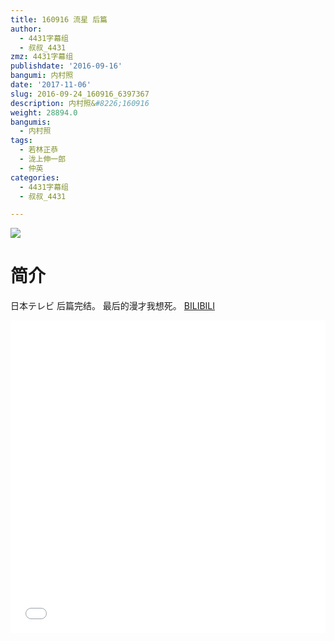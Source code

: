```yaml
---
title: 160916 流星 后篇
author:
  - 4431字幕组
  - 叔叔_4431
zmz: 4431字幕组
publishdate: '2016-09-16'
bangumi: 内村照
date: '2017-11-06'
slug: 2016-09-24_160916_6397367
description: 内村照&#8226;160916
weight: 28894.0
bangumis:
  - 内村照
tags:
  - 若林正恭
  - 泷上伸一郎
  - 仲英
categories:
  - 4431字幕组
  - 叔叔_4431

---
```

![](https://i.imgur.com/mYO2b8C.png)
# 简介  
日本テレビ 后篇完结。
最后的漫才我想死。
  [BILIBILI](https://www.bilibili.com/video/av6397367/)

  <iframe src="//www.bilibili.com/blackboard/player.html?aid=6397367" width="100%" height="500" frameborder="0" allowfullscreen="allowfullscreen"></iframe>
